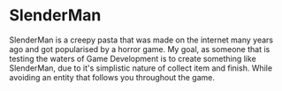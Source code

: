 # SlenderMan
SlenderMan is a creepy pasta that was made on the internet many years ago and got popularised by a horror game. My goal, as someone that is testing the waters of Game Development is to create something like SlenderMan, due to it's simplistic nature of collect item and finish. While avoiding an entity that follows you throughout the game.
